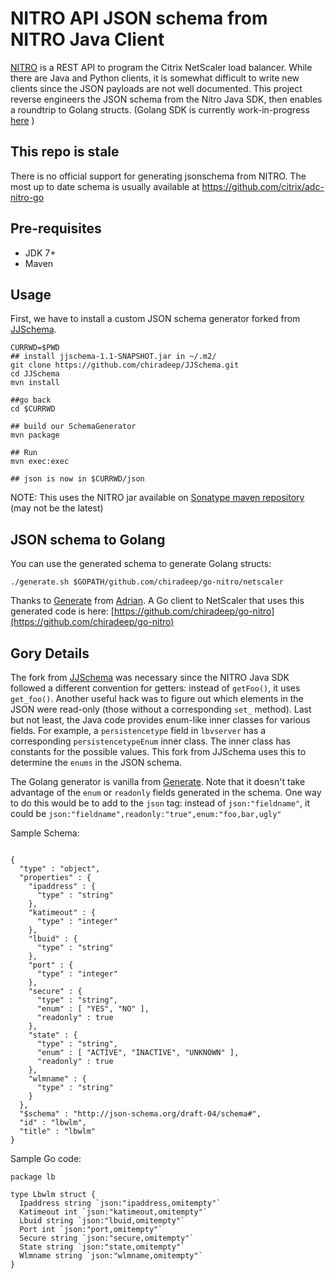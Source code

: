 # NITRO API JSON schema from NITRO Java Client

[NITRO](https://docs.citrix.com/en-us/netscaler/11/nitro-api/nitro-rest/nitro-rest-general.html) is a REST API to program the Citrix NetScaler load balancer. While there are Java and Python clients, it is somewhat difficult to write new clients since the JSON payloads are not well documented. This project reverse engineers the JSON schema from the Nitro Java SDK, then enables a roundtrip to Golang structs. (Golang SDK is currently work-in-progress [here](https://github.com/chiradeep/go-nitro) )

## This repo is stale
There is no official support for generating jsonschema from NITRO. The most up to date schema is usually available at https://github.com/citrix/adc-nitro-go

## Pre-requisites
* JDK 7+
* Maven

## Usage
First, we have to install a custom JSON schema generator forked from [JJSchema](https://github.com/reinert/JJSchema).


```
CURRWD=$PWD
## install jjschema-1.1-SNAPSHOT.jar in ~/.m2/
git clone https://github.com/chiradeep/JJSchema.git
cd JJSchema
mvn install

##go back 
cd $CURRWD

## build our SchemaGenerator
mvn package

## Run
mvn exec:exec

## json is now in $CURRWD/json

```

NOTE: This uses the NITRO jar available on [Sonatype maven repository](http://repo1.maven.org/maven2/com/citrix/netscaler/nitro/nitro/10.1/) (may not be the latest)

## JSON schema to Golang
You can use the generated schema to generate Golang structs:


```
./generate.sh $GOPATH/github.com/chiradeep/go-nitro/netscaler
```

Thanks to [Generate](https://github.com/a-h/generate) from [Adrian](http://adrianhesketh.com). A Go client to NetScaler that uses this generated code is here: [https://github.com/chiradeep/go-nitro](https://github.com/chiradeep/go-nitro)

## Gory Details
The fork from [JJSchema](https://github.com/reinert/JJSchema) was necessary since the NITRO Java SDK followed a different convention for getters: instead of `getFoo()`, it uses `get_foo()`. Another useful hack was to figure out which elements in the JSON were read-only (those without a corresponding `set_` method). Last but not least, the Java code provides enum-like inner classes for various fields. For example, a `persistencetype` field in `lbvserver` has a corresponding `persistencetypeEnum` inner class. The inner class has constants for the possible values. This fork from JJSchema uses this to determine the `enums` in the JSON schema.

The Golang generator is vanilla from  [Generate](https://github.com/a-h/generate). Note that it doesn't take advantage of the `enum` or `readonly` fields generated in the schema. One way to do this would be to add to the `json` tag: instead of ``json:"fieldname"``, it could be ``json:"fieldname",readonly:"true",enum:"foo,bar,ugly"``

Sample Schema:

```

{
  "type" : "object",
  "properties" : {
    "ipaddress" : {
      "type" : "string"
    },
    "katimeout" : {
      "type" : "integer"
    },
    "lbuid" : {
      "type" : "string"
    },
    "port" : {
      "type" : "integer"
    },
    "secure" : {
      "type" : "string",
      "enum" : [ "YES", "NO" ],
      "readonly" : true
    },
    "state" : {
      "type" : "string",
      "enum" : [ "ACTIVE", "INACTIVE", "UNKNOWN" ],
      "readonly" : true
    },
    "wlmname" : {
      "type" : "string"
    }
  },
  "$schema" : "http://json-schema.org/draft-04/schema#",
  "id" : "lbwlm",
  "title" : "lbwlm"
}

```

Sample Go code:

```
package lb

type Lbwlm struct {
  Ipaddress string `json:"ipaddress,omitempty"`
  Katimeout int `json:"katimeout,omitempty"`
  Lbuid string `json:"lbuid,omitempty"`
  Port int `json:"port,omitempty"`
  Secure string `json:"secure,omitempty"`
  State string `json:"state,omitempty"`
  Wlmname string `json:"wlmname,omitempty"`
}
```






